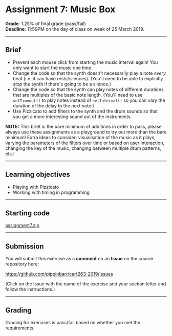 # Assignment 7: Music Box

__Grade__: 1.25% of final grade (pass/fail)  
__Deadline__: 11:59PM on the day of class on week of 25 March 2019.

---

## Brief

- Prevent each mouse click from starting the music interval again! You only want to start the music one time.
- Change the code so that the synth doesn't necessarily play a note _every_ beat (i.e. it can have rests/silences). (You'll need to be able to explicitly _stop_ the synth if there's going to be a silence.)
- Change the code so that the synth can play notes of different durations that are multiples of the basic note length. (You'll need to use `setTimeout()` to play notes instead of `setInterval()` so you can vary the duration of the delay to the next note.)
- Use Pizzicato to add filters to the synth and the drum sounds so that you get a more interesting sound out of the instruments.

__NOTE:__ This brief is the bare minimum of additions in order to pass, please always use these assignments as a playground to try out more than the bare minimum! Extra ideas to consider: visualisation of the music as it plays, varying the parameters of the filters over time or based on user interaction, changing the key of the music, changing between multiple drum patterns, etc.!

---

## Learning objectives

- Playing with Pizzicato
- Working with timing in programming

---

## Starting code

[assignment7.zip](assignment7.zip)

---

## Submission

You will submit this exercise as a __comment__ on an __Issue__ on the course repository here:

https://github.com/pippinbarr/cart263-2019/issues

(Click on the Issue with the name of the exercise and your section letter and follow the instructions.)

---

## Grading

Grading for exercises is pass/fail based on whether you met the requirements.
